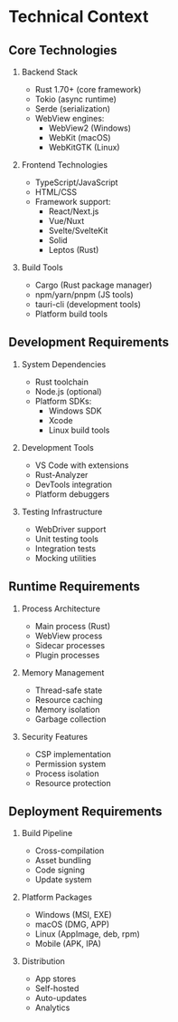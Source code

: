 # Technical Context

## Core Technologies
1. Backend Stack
   - Rust 1.70+ (core framework)
   - Tokio (async runtime)
   - Serde (serialization)
   - WebView engines:
     - WebView2 (Windows)
     - WebKit (macOS)
     - WebKitGTK (Linux)

2. Frontend Technologies
   - TypeScript/JavaScript
   - HTML/CSS
   - Framework support:
     - React/Next.js
     - Vue/Nuxt
     - Svelte/SvelteKit
     - Solid
     - Leptos (Rust)

3. Build Tools
   - Cargo (Rust package manager)
   - npm/yarn/pnpm (JS tools)
   - tauri-cli (development tools)
   - Platform build tools

## Development Requirements
1. System Dependencies
   - Rust toolchain
   - Node.js (optional)
   - Platform SDKs:
     - Windows SDK
     - Xcode
     - Linux build tools

2. Development Tools
   - VS Code with extensions
   - Rust-Analyzer
   - DevTools integration
   - Platform debuggers

3. Testing Infrastructure
   - WebDriver support
   - Unit testing tools
   - Integration tests
   - Mocking utilities

## Runtime Requirements
1. Process Architecture
   - Main process (Rust)
   - WebView process
   - Sidecar processes
   - Plugin processes

2. Memory Management
   - Thread-safe state
   - Resource caching
   - Memory isolation
   - Garbage collection

3. Security Features
   - CSP implementation
   - Permission system
   - Process isolation
   - Resource protection

## Deployment Requirements
1. Build Pipeline
   - Cross-compilation
   - Asset bundling
   - Code signing
   - Update system

2. Platform Packages
   - Windows (MSI, EXE)
   - macOS (DMG, APP)
   - Linux (AppImage, deb, rpm)
   - Mobile (APK, IPA)

3. Distribution
   - App stores
   - Self-hosted
   - Auto-updates
   - Analytics